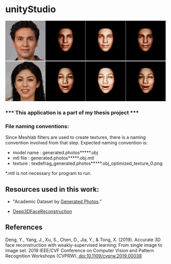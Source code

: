 # unityStudio

<p align="center"> 
<img src="/images/samples.gif">
</p>



### *** This application is a part of my thesis project ***

### File naming conventions:

Since Meshlab filters are used to create textures, there is a naming convention involved from that step.
Expected naming convention is:

- model name : generated.photos*****.obj
- mtl file   : generated.photos*****.obj.mtl
- texture    : texdefrag_generated.photos*****.obj_optimized_texture_0.png

*.mtl is not necessary for program to run. 



## Resources used in this work:

* "Academic Dataset by [Generated Photos](https://2e606b85-de83-415a-80eb-fd4ff6951e24.pipedrive.email/c/24m7392n47/0499788q94/z48ozwmvyq/0?redirectUrl=https%3A%2F%2Fgenerated.photos).”

* [Deep3DFaceReconstruction ](https://github.com/microsoft/Deep3DFaceReconstruction)


## References

Deng, Y., Yang, J., Xu, S., Chen, D., Jia, Y., &amp; Tong, X. (2019). Accurate 3D face reconstruction with weakly-supervised learning: From single image to image set. 2019 IEEE/CVF Conference on Computer Vision and Pattern Recognition Workshops (CVPRW).[ doi:10.1109/cvprw.2019.00038 ](https://ieeexplore.ieee.org/document/9025463) 


